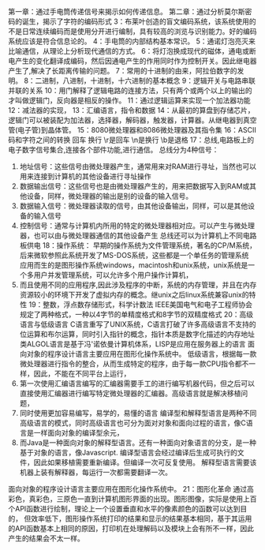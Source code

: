 第一章：通过手电筒传递信号来揭示如何传递信息。
第二章：通过分析莫尔斯密码的诞生，揭示了字符的编码形式
3：布莱叶创造的盲文编码系统，该系统使用的不是日常连续编码而是使用分开进行编制，具有较高的浏览与识别能力。好的编码系统应该是符合信息论的。
4：手电筒的内部结构基本常识。
5：通诺灯泡亮灭来比喻通信，从理论上分析现代通信的方式。
6：将灯泡换成现代的磁体，通电或断电产生的变化翻译成编码，然后因通电产生的作用同时作为控制开关。因此继电器产生了,解决了长距离传输的问题。
7：常用的十进制的由来，阿拉伯数字的发明。
8：二进制，八进制，十进制，十六进制的基本概念
9：逻辑开关与电路串联并联的关系
10：用门解释了逻辑电路的连接方法，只有两个或两个以上的输出的才叫做逻辑门，反向器是相反的操作。
11：通过逻辑运算来实现一个加法器功能
12：减法器的实现，
13：汇编语言，指令和数据
14：从最初的算盘到存储芯片，逻辑门可以被装配为加法器，选择器，解码器，触发器，计算器。从继电器到真空管(电子管)到晶体管。
15：8080微处理器和8086微处理器及其指令集
16：ASCII码和字符之间的转换  回车    换行       \r是回车       \n是换行      \b是退格
17：总线,电路板上的电子数字信号集合,连接各个部件功能,进行通信。
总线分为4种信号：
1. 地址信号：这些信号由微处理器产生，通常用来对RAM进行寻址，当然也可以用来连接到计算机的其他设备进行寻址操作
2. 数据输出信号：这些信号也是由微处理器产生的，用来把数据写入到RAM或其他设备，同样，微处理器的输出是别的设备的输入信号。
3. 数据输入信号：微处理器读取的信号，由其他设备输出，同样，可以是其他设备的输入信号
4. 控制信号：通常与计算机内所用的特定的微处理器相对应。可以产生与微处理器，也可以由与微处理器通信的其他设备产生
   总线还可以为计算机上不同电路板供电
   18：操作系统：
   早期的操作系统为文件管理系统，著名的CP/M系统，后来微软参照此系统开发了MS-DOS系统，这些都是一个单任务的管理系统
   应用而生的是图形操作系统windows，macintosh和unix系统，unix系统是一个多用户并发管理系统，可以允许多个用户操作计算机，
5. 而且使用不同的应用程序,因此涉及程序的中断，系统的内存管理，并且在内存资源较小的环境下开发了虚拟内存的概念。继unix之后linux系统兼容unix的特性
   19：整数，浮点数存储形式，科学计数法
   IEEE美国电气和电子工程师协会规定了两种格式，一种以4字节的单精度格式和8字节的双精度格式
   20：高级语言与低级语言
   C语言重写了UNIX系统，C语言打破了许多高级语言不支持的位运算和布尔运算，同时引入指针的概念，指针本质是数字化描述的内存地址
   类ALGOL语言是基于冯'诺依曼计算机体系，LISP是应用在服务器上的语言
   面向对象的程序设计语言主要应用在图形化操作系统中。
   低级语言，根据每一款微处理器进行指令的整合，从而生成特定的程序，由于每一款CPU指令都不一样，因此，不能在不同平台上运行，
6. 第一次使用汇编语言编写的汇编器需要手工的进行编写机器代码，但之后可以直接使用汇编器进行编写特定微处理器的汇编器。高级语言就是解决移植问题，
7. 同时使用更加容易编写，易学的，易懂的语言
   编译型和解释型语言是两种不同高级语言的模式，同时高级语言也可分为面对对象和面向过程的语言，像C语言是一样面向对象的编译型余元，
8. 而Java是一种面向对象的解释型语言。还有一种面向对象语言的分支，是一种基于对象的语言，像Javascript.
   编译型语言会经过编译后生成可执行的文件，因此如果移植需要重新编译。但编译一次可反复使用。
   解释型语言需要该机器上装有解释器，每运行一次都需要翻译一次。

面向对象的程序设计语言主要应用在图形化操作系统中。
21：图形化革命
通过高彩色，真彩色，三原色一直到计算机图形界面的出现。图形图像，实际是使用上百个API函数进行绘制，理论上一个设置垂直和水平的像素颜色的函数可以达到目的，
但效率低下，图形操作系统打印的结果和显示的结果基本相同，基于其运用的API函数基本上相同的原因，打印机在处理解码以及模块上会有所不一样，因此产生的结果会不太一样。